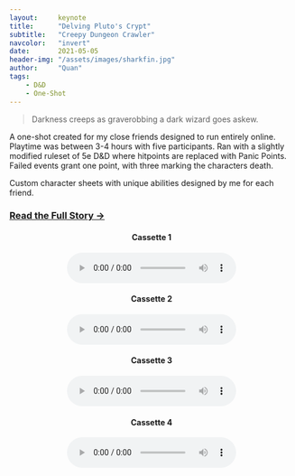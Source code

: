 ```yaml
---
layout:     keynote
title:      "Delving Pluto's Crypt"
subtitle:   "Creepy Dungeon Crawler"
navcolor:   "invert"
date:       2021-05-05
header-img: "/assets/images/sharkfin.jpg"
author:     "Quan"
tags:
    - D&D
    - One-Shot
---
```


> Darkness creeps as graverobbing a dark wizard goes askew.

A one-shot created for my close friends designed to run entirely online. Playtime was between 3-4 hours with five participants. Ran with a slightly modified ruleset of 5e D&D where hitpoints are replaced with Panic Points. Failed events grant one point, with three marking the characters death.

Custom character sheets with unique abilities designed by me for each friend.

### [Read the Full Story →](https://docs.google.com/document/d/1JvL8ct6zylD3_QLy7GVMXUazlpboCU2eGJQ219yimQc/edit?tab=t.0) <!-- Link to full story -->

<div style="text-align: center;">
   <h4>Cassette 1</h4>
   <audio controls>
       <source src="/assets/images/cassette1.mp3" type="audio/mpeg">
       Your browser does not support the audio element.
   </audio>
</div>

<div style="text-align: center;">
   <h4>Cassette 2</h4>
   <audio controls>
       <source src="/assets/images/cassette2.mp3" type="audio/mpeg">
       Your browser does not support the audio element.
   </audio>
</div>

<div style="text-align: center;">
   <h4>Cassette 3</h4>
   <audio controls>
       <source src="/assets/images/cassette3.mp3" type="audio/mpeg">
       Your browser does not support the audio element.
   </audio>
</div>

<div style="text-align: center;">
   <h4>Cassette 4</h4>
   <audio controls>
       <source src="/assets/images/cassette4.mp3" type="audio/mpeg">
       Your browser does not support the audio element.
   </audio>
</div>